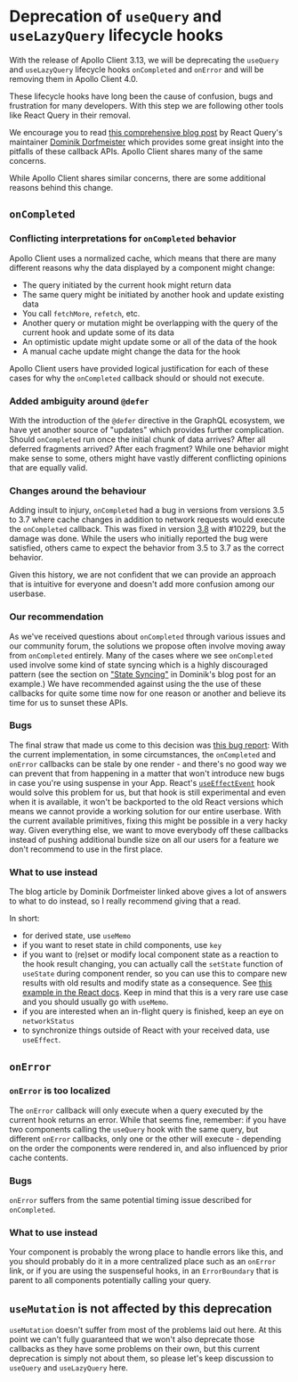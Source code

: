 # Deprecation of `useQuery` and `useLazyQuery` lifecycle hooks

With the release of Apollo Client 3.13, we will be deprecating the `useQuery`
and `useLazyQuery` lifecycle hooks `onCompleted` and `onError` and will be removing them in Apollo Client 4.0.

These lifecycle hooks have long been the cause of confusion, bugs and
frustration for many developers. With this step we are following other tools
like React Query in their removal.

We encourage you to read [this comprehensive blog post](https://tkdodo.eu/blog/breaking-react-querys-api-on-purpose) by React Query's maintainer [Dominik Dorfmeister](https://github.com/tkdodo) which provides some great insight into the pitfalls of these callback APIs. Apollo Client shares many of the same concerns.

While Apollo Client shares similar concerns, there are some additional reasons behind this change.

## `onCompleted`

### Conflicting interpretations for `onCompleted` behavior

Apollo Client uses a normalized cache, which means that there are many different
reasons why the data displayed by a component might change:

* The query initiated by the current hook might return data
* The same query might be initiated by another hook and update existing data
* You call `fetchMore`, `refetch`, etc.
* Another query or mutation might be overlapping with the query of the current hook and
  update some of its data
* An optimistic update might update some or all of the data of the hook
* A manual cache update might change the data for the hook

Apollo Client users have provided logical justification for each of these cases for why the `onCompleted` callback should or should not execute.

### Added ambiguity around `@defer`

With the introduction of the `@defer` directive in the GraphQL
ecosystem, we have yet another source of "updates" which provides further
complication.
Should `onCompleted` run once the initial chunk of data arrives? After all
deferred fragments arrived? After each fragment?
While one behavior might make sense to some, others might have vastly different conflicting opinions that are equally valid.

### Changes around the behaviour

Adding insult to injury, `onCompleted` had a bug in versions from versions 3.5 to 3.7
where cache changes in addition to network requests would execute the `onCompleted`
callback. This was fixed in version [3.8](https://github.com/apollographql/apollo-client/releases/tag/v3.8.0) with #10229, but the damage was done.
While the users who initially reported the bug were satisfied, others came to
expect the behavior from 3.5 to 3.7 as the correct behavior.

Given this history, we are not confident that we can provide an approach that is intuitive for everyone and doesn't add more confusion among our userbase.

### Our recommendation

As we've received questions about `onCompleted` through various issues and our
community forum, the solutions we propose often involve moving away from
`onCompleted` entirely. Many of the cases where we see `onCompleted` used
involve some kind of state syncing which is a highly discouraged pattern (see
the section on ["State
Syncing"](https://tkdodo.eu/blog/breaking-react-querys-api-on-purpose#state-syncing)
in Dominik's blog post for an example.) We have recommended against using the
the use of these callbacks for quite some time now for one reason or another and
believe its time for us to sunset these APIs.

### Bugs

The final straw that made us come to this decision was [this bug report](https://github.com/apollographql/apollo-client/issues/12316):
With the current implementation, in some circumstances, the `onCompleted` and
`onError` callbacks can be stale by one render - and there's no good way we can
prevent that from happening in a matter that won't introduce new bugs in case you're
using suspense in your App.
React's [`useEffectEvent`](https://react.dev/learn/separating-events-from-effects#declaring-an-effect-event)
hook would solve this problem for us, but that hook is still experimental and
even when it is available, it won't be backported to the old React versions
which means we cannot provide a working solution for our entire userbase.
With the current available primitives, fixing this might be possible in a very
hacky way. Given everything else, we want to move everybody off these callbacks
instead of pushing additional bundle size on all our users for a feature we
don't recommend to use in the first place.

### What to use instead

The blog article by Dominik Dorfmeister linked above gives a lot of answers to what
to do instead, so I really recommend giving that a read.

In short:

* for derived state, use `useMemo`
* if you want to reset state in child components, use `key`
* if you want to (re)set or modify local component state as a reaction to the hook
  result changing, you can actually call the `setState`
  function of `useState` during component render, so you can use this to compare
  new results with old results and modify state as a consequence.
  See [this example in the React docs](https://react.dev/reference/react/useState#storing-information-from-previous-renders).
  Keep in mind that this is a very rare use case and you should usually go with `useMemo`.
* if you are interested when an in-flight query is finished, keep an eye on `networkStatus`
* to synchronize things outside of React with your received data, use `useEffect`.

## `onError`

### `onError` is too localized

The `onError` callback will only execute when a query executed by the current hook
returns an error.
While that seems fine, remember: if you have two components calling the `useQuery`
hook with the same query, but different `onError` callbacks, only one or the other
will execute - depending on the order the components were rendered in, and also
influenced by prior cache contents.

### Bugs

`onError` suffers from the same potential timing issue described for `onCompleted`.

### What to use instead

Your component is probably the wrong place to handle errors like this, and you
should probably do it in a more centralized place such as an `onError` link, or
if you are using the suspenseful hooks, in an `ErrorBoundary` that is parent to
all components potentially calling your query.

## `useMutation` is not affected by this deprecation

`useMutation` doesn't suffer from most of the problems laid out here.
At this point we can't fully guaranteed that we won't also deprecate those
callbacks as they have some problems on their own, but this current deprecation
is simply not about them, so please let's keep discussion to `useQuery` and
`useLazyQuery` here.

